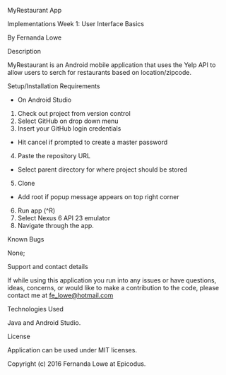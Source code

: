 
MyRestaurant App


Implementations
Week 1: User Interface Basics

By Fernanda Lowe

Description

MyRestaurant is an Android mobile application that uses the Yelp API to allow users to serch for restaurants based on location/zipcode.

Setup/Installation Requirements

* On Android Studio
1. Check out project from version control
2. Select GitHub on drop down menu
3. Insert your GitHub login credentials
* Hit cancel if prompted to create a master password
4. Paste the repository URL
* Select parent directory for where project should be stored
5. Clone
* Add root if popup message appears on top right corner
6. Run app (^R)
7. Select Nexus 6 API 23 emulator
8. Navigate through the app.


Known Bugs

None;


Support and contact details

If while using this application you run into any issues or have questions, ideas, concerns, or would like to make a contribution to the code, please contact me at fe_lowe@hotmail.com


Technologies Used

Java and Android Studio.


License

Application can be used under MIT licenses.



Copyright (c) 2016 Fernanda Lowe at Epicodus.

